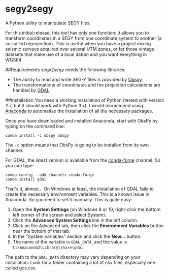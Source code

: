 # segy2segy
A Python utility to manipulate SEGY files.

For this initial release, this tool has only one function: it allows you to transform coordinates in a SEGY from one coordinate system to another (a so-called reprojection). This is useful when you have a project mixing seismic surveys acquired over several UTM zones, or for those vintage datasets that make use of a local datum and you want everything in WGS84.

##Requirements
segy2segy needs the following libraries:
  - The ability to read and write SEG-Y files is provided by [Obspy](http://docs.obspy.org). 
  - The transformations of coordinates and the projection calculations are handled by [GDAL](http://www.gdal.org/).

##Installation
You need a working installation of Python (tested with version 2.7, but it should work with Python 3.x). I would recommend using [Anaconda](https://www.continuum.io/downloads) to automatise the installation of all the necessary packages. 

Once you have downloaded and installed Anaconda, start with ObsPy by typing on the command line:

    conda install -c obspy obspy

The `-c` option means that ObsPy is going to be installed from its own channel.

For GDAL, the latest version is available from the [conda-forge](https://conda-forge.github.io/) channel. So you can type:

    conda config --add channels conda-forge 
    conda install gdal

That's it, almost... On Windows at least, the installation of GDAL fails to create the necessary environment variables. This is a known issue in Anaconda. So you need to set it manually. This is quite easy:

  1. Open the **System Settings** (on Windows 8 or 10, right-click the bottom left corner of the screen and select System).
  2. Click the **Advanced System Settings** link in the left column.
  3. Click on the Advanced tab, then click the **Environment Variables** button near the bottom of that tab.
  4. In the "System variables" section and click the **New...** button. 
  5. The name of the variable is `GDAL_DATA`, and the value is `C:\Anaconda2\Library\share\gdal`.

The path to the `GDAL_DATA` directory may vary depending on your installation. Look for a folder containing a lot of csv files, especially one called gcs.csv.


